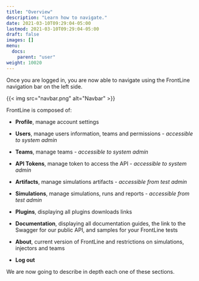```yaml
---
title: "Overview"
description: "Learn how to navigate."
date: 2021-03-10T09:29:04-05:00
lastmod: 2021-03-10T09:29:04-05:00
draft: false
images: []
menu:
  docs:
    parent: "user"
weight: 10020
---
```


Once you are logged in, you are now able to navigate using the FrontLine navigation bar on the left side.

{{< img src="navbar.png" alt="Navbar" >}}

FrontLine is composed of:

- **Profile**, manage account settings
- **Users**, manage users information, teams and permissions - *accessible to system admin*
- **Teams**, manage teams - *accessible to system admin*
- **API Tokens**, manage token to access the API - *accessible to system admin*
- **Artifacts**, manage simulations artifacts - *accessible from test admin*
- **Simulations**, manage simulations, runs and reports - *accessible from test admin*

- **Plugins**, displaying all plugins downloads links
- **Documentation**, displaying all documentation guides, the link to the Swagger for our public API, and samples for your FrontLine tests
- **About**, current version of FrontLine and restrictions on simulations, injectors and teams
- **Log out**

We are now going to describe in depth each one of these sections.
